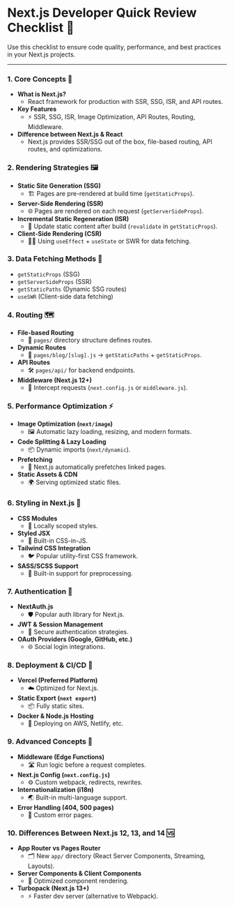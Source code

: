 # Next.js Developer Quick Review Checklist 🚀

Use this checklist to ensure code quality, performance, and best practices in
your Next.js projects.

---

### **1. Core Concepts** 🧠

- **What is Next.js?**
  - React framework for production with SSR, SSG, ISR, and API routes.
- **Key Features**
  - ⚡ SSR, SSG, ISR, Image Optimization, API Routes, Routing, Middleware.
- **Difference between Next.js & React**
  - Next.js provides SSR/SSG out of the box, file-based routing, API routes, and
    optimizations.

### **2. Rendering Strategies** 🖼️

- **Static Site Generation (SSG)**
  - 🏗️ Pages are pre-rendered at build time (`getStaticProps`).
- **Server-Side Rendering (SSR)**
  - 🌐 Pages are rendered on each request (`getServerSideProps`).
- **Incremental Static Regeneration (ISR)**
  - 🔄 Update static content after build (`revalidate` in `getStaticProps`).
- **Client-Side Rendering (CSR)**
  - 👩‍💻 Using `useEffect` + `useState` or SWR for data fetching.

### **3. Data Fetching Methods** 🔎

- `getStaticProps` (SSG)
- `getServerSideProps` (SSR)
- `getStaticPaths` (Dynamic SSG routes)
- `useSWR` (Client-side data fetching)

### **4. Routing** 🗺️

- **File-based Routing**
  - 📁 `pages/` directory structure defines routes.
- **Dynamic Routes**
  - 🔢 `pages/blog/[slug].js` → `getStaticPaths` + `getStaticProps`.
- **API Routes**
  - 🛠️ `pages/api/` for backend endpoints.
- **Middleware (Next.js 12+)**
  - 🚦 Intercept requests (`next.config.js` or `middleware.js`).

### **5. Performance Optimization** ⚡

- **Image Optimization (`next/image`)**
  - 🖼️ Automatic lazy loading, resizing, and modern formats.
- **Code Splitting & Lazy Loading**
  - 📦 Dynamic imports (`next/dynamic`).
- **Prefetching**
  - 🚀 Next.js automatically prefetches linked pages.
- **Static Assets & CDN**
  - 🌍 Serving optimized static files.

### **6. Styling in Next.js** 🎨

- **CSS Modules**
  - 🧩 Locally scoped styles.
- **Styled JSX**
  - 🎯 Built-in CSS-in-JS.
- **Tailwind CSS Integration**
  - 🐦 Popular utility-first CSS framework.
- **SASS/SCSS Support**
  - 💅 Built-in support for preprocessing.

### **7. Authentication** 🔐

- **NextAuth.js**
  - 🛡️ Popular auth library for Next.js.
- **JWT & Session Management**
  - 🔑 Secure authentication strategies.
- **OAuth Providers (Google, GitHub, etc.)**
  - 🌐 Social login integrations.

### **8. Deployment & CI/CD** 🚢

- **Vercel (Preferred Platform)**
  - ☁️ Optimized for Next.js.
- **Static Export (`next export`)**
  - 📦 Fully static sites.
- **Docker & Node.js Hosting**
  - 🐳 Deploying on AWS, Netlify, etc.

### **9. Advanced Concepts** 🧩

- **Middleware (Edge Functions)**
  - 🛣️ Run logic before a request completes.
- **Next.js Config (`next.config.js`)**
  - ⚙️ Custom webpack, redirects, rewrites.
- **Internationalization (i18n)**
  - 🌏 Built-in multi-language support.
- **Error Handling (404, 500 pages)**
  - 🚫 Custom error pages.

### **10. Differences Between Next.js 12, 13, and 14** 🆚

- **App Router vs Pages Router**
  - 🗂️ New `app/` directory (React Server Components, Streaming, Layouts).
- **Server Components & Client Components**
  - 🧮 Optimized component rendering.
- **Turbopack (Next.js 13+)**
  - ⚡ Faster dev server (alternative to Webpack).
